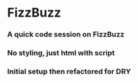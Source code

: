 # FizzBuzz

### A quick code session on FizzBuzz

### No styling, just html with script

### Initial setup then refactored for DRY
